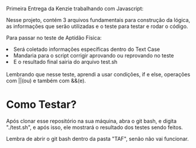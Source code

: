 Primeira Entrega da Kenzie trabalhando com Javascript:

Nesse projeto, contém 3 arquivos fundamentais para construção da lógica, as informações que serão utilizadas e o teste para testar e rodar o código.

Para passar no teste de Aptidão Física: 

<li>Será coletado informações específicas dentro do Text Case</li>
<li>Mandaria para o script corrigir aprovando ou reprovando no teste </li>
<li>E o resultado final sairia do arquivo test.sh</li>

<br>
Lembrando que nesse teste, aprendi a usar condições, if e else, operações com ||(ou) e também com &&(e).

<h1>Como Testar?</h1>

Após clonar esse repositório na sua máquina, abra o git bash, e digita "./test.sh", e após isso, ele mostrará o resultado dos testes sendo feitos. 


Lembra de abrir o git bash dentro da pasta "TAF", senão não vai funcionar.

